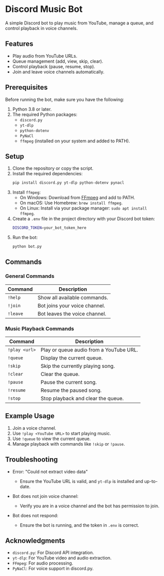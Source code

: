 # Discord Music Bot

A simple Discord bot to play music from YouTube, manage a queue, and control playback in voice channels.

## Features

- Play audio from YouTube URLs.
- Queue management (add, view, skip, clear).
- Control playback (pause, resume, stop).
- Join and leave voice channels automatically.

## Prerequisites

Before running the bot, make sure you have the following:

1. Python 3.8 or later.
2. The required Python packages:
   - `discord.py`
   - `yt-dlp`
   - `python-dotenv`
   - `PyNaCl`
   - `ffmpeg` (installed on your system and added to PATH).

## Setup

1. Clone the repository or copy the script.
2. Install the required dependencies:
   ```bash
   pip install discord.py yt-dlp python-dotenv pynacl
3. Install `ffmpeg`:
   - On Windows: Download from [FFmpeg](https://www.ffmpeg.org/) and add to PATH.
   - On macOS: Use Homebrew: `brew install ffmpeg`.
   - On Linux: Install via your package manager: `sudo apt install ffmpeg`.
4. Create a `.env` file in the project directory with your Discord bot token:
   ```bash
   DISCORD_TOKEN=your_bot_token_here
   ```
5. Run the bot:
   ```bash
   python bot.py
   ```
## Commands
### General Commands
<table>
  <thead>
    <tr>
      <th>Command</th>
      <th>Description</th>
    </tr>
  </thead>
  <tbody>
    <tr>
      <td><code>!help</code></td>
      <td>Show all available commands.</td>
    </tr>
    <tr>
      <td><code>!join</code></td>
      <td>Bot joins your voice channel.</td>
    </tr>
    <tr>
      <td><code>!leave</code></td>
      <td>Bot leaves the voice channel.</td>
    </tr>
  </tbody>
</table>

### Music Playback Commands
<table>
  <thead>
    <tr>
      <th>Command</th>
      <th>Description</th>
    </tr>
  </thead>
  <tbody>
    <tr>
      <td><code>!play &lt;url&gt;</code></td>
      <td>Play or queue audio from a YouTube URL.</td>
    </tr>
    <tr>
      <td><code>!queue</code></td>
      <td>Display the current queue.</td>
    </tr>
    <tr>
      <td><code>!skip</code></td>
      <td>Skip the currently playing song.</td>
    </tr>
    <tr>
      <td><code>!clear</code></td>
      <td>Clear the queue.</td>
    </tr>
    <tr>
      <td><code>!pause</code></td>
      <td>Pause the current song.</td>
    </tr>
    <tr>
      <td><code>!resume</code></td>
      <td>Resume the paused song.</td>
    </tr>
    <tr>
      <td><code>!stop</code></td>
      <td>Stop playback and clear the queue.</td>
    </tr>
  </tbody>
</table>

## Example Usage
1. Join a voice channel.
2. Use `!play <YouTube URL>` to start playing music.
3. Use `!queue` to view the current queue.
4. Manage playback with commands like `!skip` or `!pause`.

## Troubleshooting
- Error: "Could not extract video data"
  - Ensure the YouTube URL is valid, and `yt-dlp` is installed and up-to-date.

- Bot does not join voice channel:
  - Verify you are in a voice channel and the bot has permission to join.

- Bot does not respond:
  - Ensure the bot is running, and the token in `.env` is correct.

## Acknowledgments
- `discord.py`: For Discord API integration.
- `yt-dlp`: For YouTube video and audio extraction.
- `FFmpeg`: For audio processing.
- `PyNaCl`: For voice support in discord.py.


